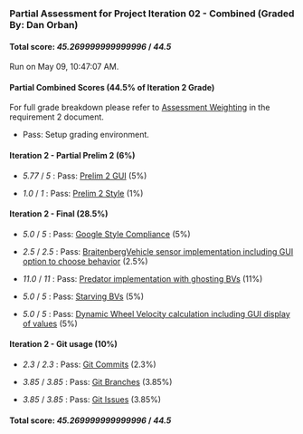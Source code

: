### Partial Assessment for Project Iteration 02 - Combined (Graded By: Dan Orban)

#### Total score: _45.269999999999996_ / _44.5_

Run on May 09, 10:47:07 AM.


#### Partial Combined Scores (44.5% of Iteration 2 Grade)


For full grade breakdown please refer to [Assessment Weighting](https://github.umn.edu/umn-csci-3081-S19/csci3081-shared-upstream/blob/support-code/project/docs/Iteration2Requirements.md#assessment-weighting) in the requirement 2 document.

+ Pass: Setup grading environment.




#### Iteration 2 - Partial Prelim 2 (6%)

+  _5.77_ / _5_ : Pass: [Prelim 2 GUI](Proj_02_Prelim-2_Assessment.md) (5%)



+  _1.0_ / _1_ : Pass: [Prelim 2 Style](Proj_02_Prelim-2-Style_Assessment.md) (1%)




#### Iteration 2 - Final (28.5%)

+  _5.0_ / _5_ : Pass: [Google Style Compliance](Proj_02_Final-Automated_Assessment.md#google-style) (5%)



+  _2.5_ / _2.5_ : Pass: [BraitenbergVehicle sensor implementation including GUI option to choose behavior](Proj_02_Final-Code_Assessment.md#feature-testing) (2.5%)



+  _11.0_ / _11_ : Pass: [Predator implementation with ghosting BVs](Proj_02_Final-Code_Assessment.md#feature-testing) (11%)



+  _5.0_ / _5_ : Pass: [Starving BVs](Proj_02_Final-Code_Assessment.md#feature-testing) (5%)



+  _5.0_ / _5_ : Pass: [Dynamic Wheel Velocity calculation including GUI display of values](Proj_02_Final-Code_Assessment.md) (5%)




#### Iteration 2 - Git usage (10%)

+  _2.3_ / _2.3_ : Pass: [Git Commits](Proj_02_Final-Automated_Assessment.md#git-tests) (2.3%)



+  _3.85_ / _3.85_ : Pass: [Git Branches](Proj_02_Final-Automated_Assessment.md#git-tests) (3.85%)



+  _3.85_ / _3.85_ : Pass: [Git Issues](Proj_02_Final-Automated_Assessment.md#git-issue-usage) (3.85%)



#### Total score: _45.269999999999996_ / _44.5_


